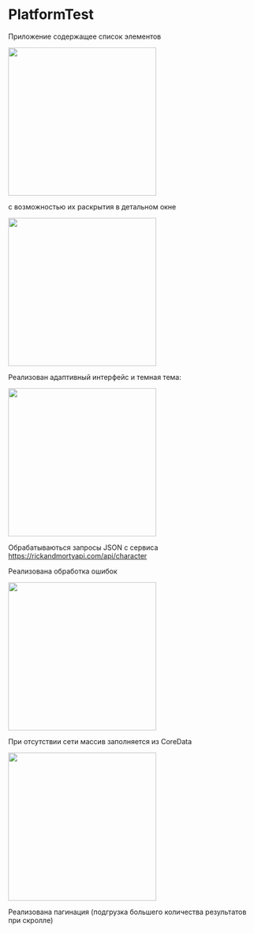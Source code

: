 # PlatformTest
Приложение содержащее список элементов  
  
<img src="https://github.com/TabunkinVadim/PlatformTest/assets/98537353/5029e721-442e-4030-a1d9-5672f2727eb1" width="300">  

с возможностью их раскрытия в детальном окне  
  
<img src="https://github.com/TabunkinVadim/PlatformTest/assets/98537353/151aa987-465d-4654-9f72-052972afeca1" width="300">  

  
Реализован адаптивный интерфейс и темная тема:  

<img src="https://github.com/TabunkinVadim/PlatformTest/assets/98537353/854118ef-5ccc-4201-b759-033bb58e8bac" width="300">    

  Обрабатываються запросы JSON с сервиса https://rickandmortyapi.com/api/character  
  
  Реализована обработка ошибок  
 
<img src="https://github.com/TabunkinVadim/PlatformTest/assets/98537353/b704aac7-751c-497c-b4e9-77907c11f5f5" width="300">  

  
При отсутствии сети массив заполняется из CoreData  

<img src="https://github.com/TabunkinVadim/PlatformTest/assets/98537353/a9fcf2e8-527e-422c-853f-01e048e5bdc2" width="300">    

Реализована пагинация (подгрузка большего количества результатов при скролле)
